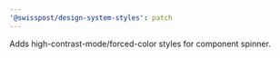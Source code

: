 ```yaml
---
'@swisspost/design-system-styles': patch
---
```


Adds high-contrast-mode/forced-color styles for component spinner.
